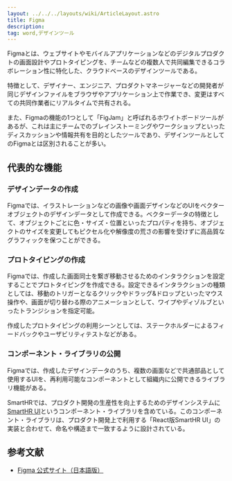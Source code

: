 ```yaml
---
layout: ../../../layouts/wiki/ArticleLayout.astro
title: Figma
description:
tag: word,デザインツール
---
```


Figmaとは、ウェブサイトやモバイルアプリケーションなどのデジタルプロダクトの画面設計やプロトタイピングを、チームなどの複数人で共同編集できるコラボレーション性に特化した、クラウドベースのデザインツールである。

特徴として、デザイナー、エンジニア、プロダクトマネージャーなどの開発者が同じデザインファイルをブラウザやアプリケーション上で作業でき、変更はすべての共同作業者にリアルタイムで共有される。

また、Figmaの機能の1つとして「FigJam」と呼ばれるホワイトボードツールがあるが、これは主にチームでのブレインストーミングやワークショップといったディスカッションや情報共有を目的としたツールであり、デザインツールとしてのFigmaとは区別されることが多い。

## 代表的な機能

### デザインデータの作成
Figmaでは、イラストレーションなどの画像や画面デザインなどのUIをベクターオブジェクトのデザインデータとして作成できる。ベクターデータの特徴として、オブジェクトごとに色・サイズ・位置といったプロパティを持ち、オブジェクトのサイズを変更してもピクセル化や解像度の荒さの影響を受けずに高品質なグラフィックを保つことができる。

### プロトタイピングの作成
Figmaでは、作成した画面同士を繋ぎ移動させるためのインタラクションを設定することでプロトタイピングを作成できる。設定できるインタラクションの種類としては、移動のトリガーとなるクリックやドラッグ&ドロップといったマウス操作や、画面が切り替わる際のアニメーションとして、ワイプやディゾルブといったトランジションを指定可能。

作成したプロトタイピングの利用シーンとしては、ステークホルダーによるフィードバックやユーザビリティテストなどがある。

### コンポーネント・ライブラリの公開
Figmaでは、作成したデザインデータのうち、複数の画面などで共通部品として使用するUIを、再利用可能なコンポーネントとして組織内に公開できるライブラリ機能がある。

SmartHRでは、プロダクト開発の生産性を向上するためのデザインシステムに[SmartHR UI](https://www.figma.com/community/file/978607227374353992)というコンポーネント・ライブラリを含めている。このコンポーネント・ライブラリは、プロダクト開発上で利用する「React版SmartHR UI」の実装と合わせて、命名や構造まで一致するように設計されている。

## 参考文献
- [Figma 公式サイト（日本語版）](https://www.figma.com/ja/design/)
